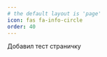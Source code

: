 ```yaml
---
# the default layout is 'page'
icon: fas fa-info-circle
order: 40
---
```

Добавил тест страничку


 
